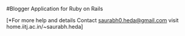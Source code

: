 #Blogger Application for Ruby on Rails 

[*For more help and details Contact saurabh0.heda@gmail.com 
visit home.iitj.ac.in/~saurabh.heda]
